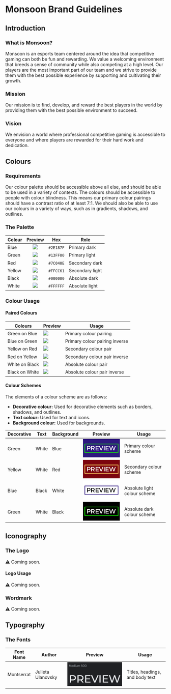 # Monsoon Brand Guidelines

## Introduction

### What is Monsoon?

Monsoon is an esports team centered around the idea that competitive gaming can both be fun and rewarding. We value a welcoming environment that breeds a sense of community while also competing at a high level. Our players are the most important part of our team and we strive to provide them with the best possible experience by supporting and cultivating their growth.

### Mission

Our mission is to find, develop, and reward the best players in the world by providing them with the best possible environment to succeed.

### Vision

We envision a world where professional competitive gaming is accessible to everyone and where players are rewarded for their hard work and dedication.

## Colours

### Requirements

Our colour palette should be accessible above all else, and should be able to be used in a variety of contexts. The colours should be accessible to people with colour blindness. This means our primary colour pairings should have a contrast ratio of at least 7:1. We should also be able to use our colours in a variety of ways, such as in gradients, shadows, and outlines.

### The Palette

| Colour |                   Preview                    | Hex       | Role            |
| ------ | :------------------------------------------: | --------- | --------------- |
| Blue   | ![](https://dummyimage.com/45x15/2E187F?text=+) | `#2E187F` | Primary dark    |
| Green  | ![](https://dummyimage.com/45x15/13ff00?text=+) | `#13FF00` | Primary light   |
| Red    | ![](https://dummyimage.com/45x15/7C040E?text=+) | `#7C040E` | Secondary dark  |
| Yellow | ![](https://dummyimage.com/45x15/FFCC61?text=+) | `#FFCC61` | Secondary light |
| Black  | ![](https://dummyimage.com/45x15/000000?text=+) | `#000000` | Absolute dark   |
| White  | ![](https://dummyimage.com/45x15/FFFFFF?text=+) | `#FFFFFF` | Absolute light  |

### Colour Usage

#### Paired Colours

| Colours        | Preview                                                        | Usage                          |
| -------------- | -------------------------------------------------------------- | ------------------------------ |
| Green on Blue  | ![](https://dummyimage.com/200x100/2E187F/13ff00?text=PREVIEW) | Primary colour pairing         |
| Blue on Green  | ![](https://dummyimage.com/200x100/13ff00/2E187F?text=PREVIEW) | Primary colour pairing inverse |
| Yellow on Red  | ![](https://dummyimage.com/200x100/7C040E/FFCC61?text=PREVIEW) | Secondary colour pair          |
| Red on Yellow  | ![](https://dummyimage.com/200x100/FFCC61/7C040E?text=PREVIEW) | Secondary colour pair inverse  |
| White on Black | ![](https://dummyimage.com/200x100/000000/FFFFFF?text=PREVIEW) | Absolute colour pair           |
| Black on White | ![](https://dummyimage.com/200x100/FFFFFF/000000?text=PREVIEW) | Absolute colour pair inverse   |

#### Colour Schemes

The elements of a colour scheme are as follows:

- **Decorative colour:** Used for decorative elements such as borders, shadows, and outlines.
- **Text colour:** Used for text and icons.
- **Background colour:** Used for backgrounds.

| Decorative | Text  | Background | Preview                                                    | Usage                        |
| ---------- | ----- | ---------- | ---------------------------------------------------------- | ---------------------------- |
| Green      | White | Blue       | ![](../assets/brand/scheme_previews/green_white_blue.png)  | Primary colour scheme        |
| Yellow     | White | Red        | ![](../assets/brand/scheme_previews/yellow_white_red.png)  | Secondary colour scheme      |
| Blue       | Black | White      | ![](../assets/brand/scheme_previews/blue_black_white.png)  | Absolute light colour scheme |
| Green      | White | Black      | ![](../assets/brand/scheme_previews/green_white_black.png) | Absolute dark colour scheme  |

## Iconography

### The Logo

⚠️ Coming soon.

#### Logo Usage

⚠️ Coming soon.

### Wordmark

⚠️ Coming soon.

## Typography

### The Fonts

| Font Name  | Author            | Preview                                           | Usage                           |
| ---------- | ----------------- | ------------------------------------------------- | ------------------------------- |
| Montserrat | Julieta Ulanovsky | ![](../assets/brand/font_previews/montserrat.png) | Titles, headings, and body text |

